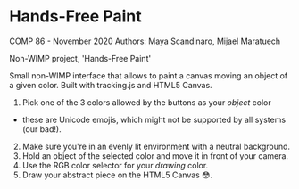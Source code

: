 # Hands-Free Paint
COMP 86 - November 2020
Authors: Maya Scandinaro, Mijael Maratuech

Non-WIMP project, 'Hands-Free Paint'

Small non-WIMP interface that allows to paint a canvas moving an object of a given
color.
Built with tracking.js and HTML5 Canvas.

1. Pick one of the 3 colors allowed by the buttons as your *object* color 
  * these are Unicode emojis, which might not be supported by all systems (our bad!).
2. Make sure you're in an evenly lit environment with a neutral background.
3. Hold an object of the selected color and move it in front of your camera. 
4. Use the RGB color selector for your *drawing* color.
5. Draw your abstract piece on the HTML5 Canvas 😳.
